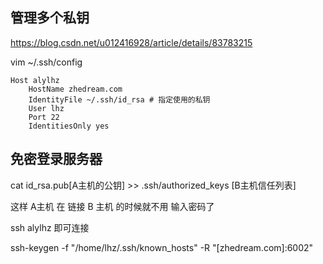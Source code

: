 


## 管理多个私钥

https://blog.csdn.net/u012416928/article/details/83783215

vim ~/.ssh/config

```config
Host alylhz
    HostName zhedream.com
    IdentityFile ~/.ssh/id_rsa # 指定使用的私钥
    User lhz
    Port 22
    IdentitiesOnly yes
```

## 免密登录服务器

cat id_rsa.pub[A主机的公钥] >> .ssh/authorized_keys [B主机信任列表]

这样 A主机 在  链接 B 主机 的时候就不用  输入密码了

ssh alylhz 即可连接


ssh-keygen -f "/home/lhz/.ssh/known_hosts" -R "[zhedream.com]:6002"